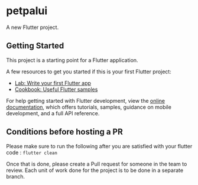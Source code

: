 # petpalui

A new Flutter project.

## Getting Started

This project is a starting point for a Flutter application.

A few resources to get you started if this is your first Flutter project:

- [Lab: Write your first Flutter app](https://docs.flutter.dev/get-started/codelab)
- [Cookbook: Useful Flutter samples](https://docs.flutter.dev/cookbook)

For help getting started with Flutter development, view the
[online documentation](https://docs.flutter.dev/), which offers tutorials,
samples, guidance on mobile development, and a full API reference.

## Conditions before hosting a PR

Please make sure to run the following after you are satisfied with your flutter code : `flutter clean`

Once that is done, please create a Pull request for someone in the team to review. Each unit of work done for the project is to be done in a separate branch.
